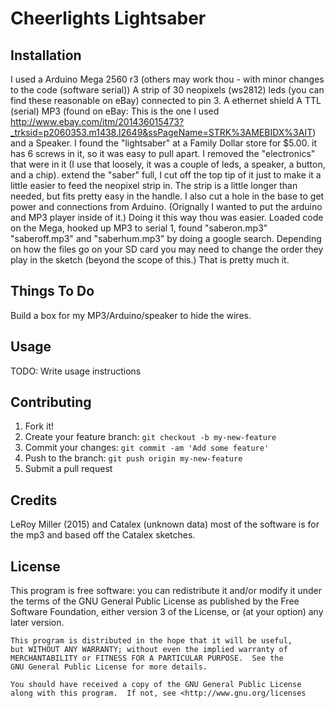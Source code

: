 # Cheerlights Lightsaber

## Installation
I used a Arduino Mega 2560 r3 (others may work thou - with minor changes to the code (software serial))
A strip of 30 neopixels (ws2812) leds (you can find these reasonable on eBay)
connected to pin 3.
A ethernet shield 
A TTL (serial) MP3 (found on eBay: This is the one I used http://www.ebay.com/itm/201436015473?_trksid=p2060353.m1438.l2649&ssPageName=STRK%3AMEBIDX%3AIT)
and a Speaker.
I found the "lightsaber" at a Family Dollar store for $5.00.
it has 6 screws in it, so it was easy to pull apart. I removed the "electronics" that were in it (I use that loosely, it was a couple of leds, a speaker, a button, and a chip).
extend the "saber" full, I cut off the top tip of it just to make it a little easier to feed the neopixel strip in. The strip is a little longer than needed, but fits pretty easy in the handle. I also cut a hole in the base to get power and connections from Arduino. (Orignally I wanted to put the arduino and MP3 player inside of it.) Doing it this way thou was easier.
Loaded code on the Mega, hooked up MP3 to serial 1, found "saberon.mp3" "saberoff.mp3" and "saberhum.mp3" by doing a google search.
Depending on how the files go on your SD card you may need to change the order they play in the sketch (beyond the scope of this.)
That is pretty much it.

## Things To Do

Build a box for my MP3/Arduino/speaker to hide the wires.

## Usage

TODO: Write usage instructions

## Contributing

1. Fork it!
2. Create your feature branch: `git checkout -b my-new-feature`
3. Commit your changes: `git commit -am 'Add some feature'`
4. Push to the branch: `git push origin my-new-feature`
5. Submit a pull request

## Credits

LeRoy Miller (2015) and Catalex (unknown data)
most of the software is for the mp3 and based off the Catalex sketches.

## License

This program is free software: you can redistribute it and/or modify
    it under the terms of the GNU General Public License as published by
    the Free Software Foundation, either version 3 of the License, or
    (at your option) any later version.

    This program is distributed in the hope that it will be useful,
    but WITHOUT ANY WARRANTY; without even the implied warranty of
    MERCHANTABILITY or FITNESS FOR A PARTICULAR PURPOSE.  See the
    GNU General Public License for more details.

    You should have received a copy of the GNU General Public License
    along with this program.  If not, see <http://www.gnu.org/licenses
